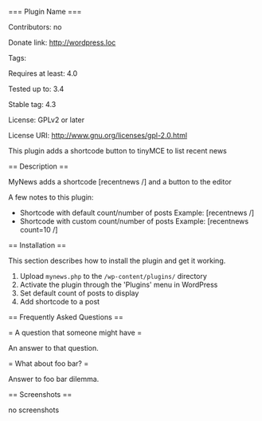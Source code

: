 === Plugin Name ===

Contributors: no

Donate link: http://wordpress.loc

Tags:

Requires at least: 4.0

Tested up to: 3.4

Stable tag: 4.3

License: GPLv2 or later

License URI: http://www.gnu.org/licenses/gpl-2.0.html

This plugin adds a shortcode button to tinyMCE to list recent news

== Description ==

MyNews adds a shortcode [recentnews /] and a button to the editor

A few notes to this plugin:

*   Shortcode with default count/number of posts Example: [recentnews /]
*   Shortcode with custom count/number of posts Example: [recentnews count=10 /]

== Installation ==

This section describes how to install the plugin and get it working.

1. Upload `mynews.php` to the `/wp-content/plugins/` directory
2. Activate the plugin through the 'Plugins' menu in WordPress
3. Set default count of posts to display
4. Add shortcode to a post

== Frequently Asked Questions ==

= A question that someone might have =

An answer to that question.

= What about foo bar? =

Answer to foo bar dilemma.

== Screenshots ==

no screenshots
